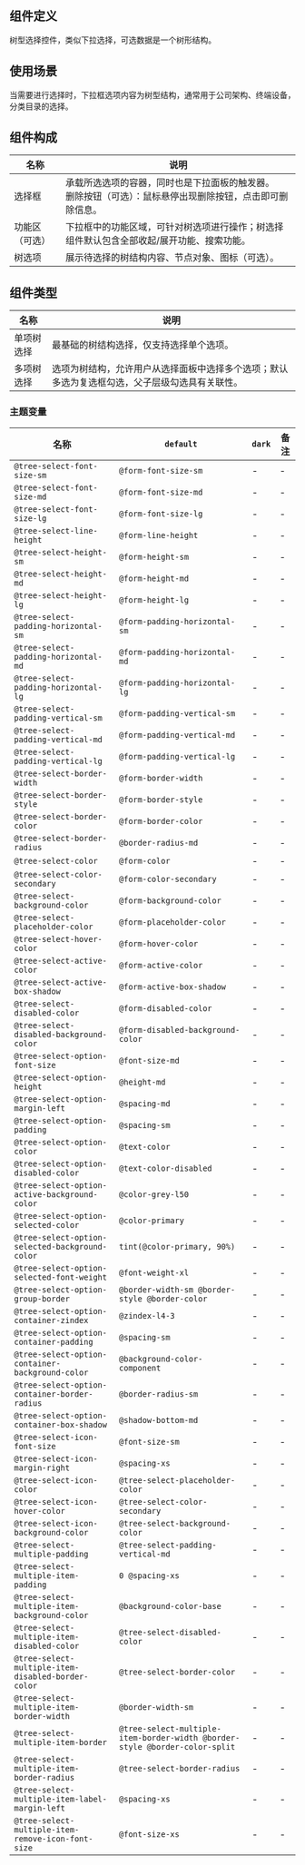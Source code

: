 ## 组件定义

树型选择控件，类似下拉选择，可选数据是一个树形结构。

## 使用场景

当需要进行选择时，下拉框选项内容为树型结构，通常用于公司架构、终端设备，分类目录的选择。

## 组件构成

| 名称 | 说明  |
| --- | ---  |
| 选择框 | 承载所选选项的容器，同时也是下拉面板的触发器。<br />删除按钮（可选）：鼠标悬停出现删除按钮，点击即可删除信息。|
| 功能区（可选） | 下拉框中的功能区域，可针对树选项进行操作；树选择组件默认包含全部收起/展开功能、搜索功能。|
| 树选项 | 展示待选择的树结构内容、节点对象、图标（可选）。|

## 组件类型

| 名称 | 说明  |
| --- | ---  |
| 单项树选择 | 最基础的树结构选择，仅支持选择单个选项。|
| 多项树选择 | 选项为树结构，允许用户从选择面板中选择多个选项；默认多选为复选框勾选，父子层级勾选具有关联性。|

### 主题变量

| 名称 | `default` | `dark` | 备注 |
| --- | --- | --- | --- |
| `@tree-select-font-size-sm` | `@form-font-size-sm` | - | - |
| `@tree-select-font-size-md` | `@form-font-size-md` | - | - |
| `@tree-select-font-size-lg` | `@form-font-size-lg` | - | - |
| `@tree-select-line-height` | `@form-line-height` | - | - |
| `@tree-select-height-sm` | `@form-height-sm` | - | - |
| `@tree-select-height-md` | `@form-height-md` | - | - |
| `@tree-select-height-lg` | `@form-height-lg` | - | - |
| `@tree-select-padding-horizontal-sm` | `@form-padding-horizontal-sm` | - | - |
| `@tree-select-padding-horizontal-md` | `@form-padding-horizontal-md` | - | - |
| `@tree-select-padding-horizontal-lg` | `@form-padding-horizontal-lg` | - | - |
| `@tree-select-padding-vertical-sm` | `@form-padding-vertical-sm` | - | - |
| `@tree-select-padding-vertical-md` | `@form-padding-vertical-md` | - | - |
| `@tree-select-padding-vertical-lg` | `@form-padding-vertical-lg` | - | - |
| `@tree-select-border-width` | `@form-border-width` | - | - |
| `@tree-select-border-style` | `@form-border-style` | - | - |
| `@tree-select-border-color` | `@form-border-color` | - | - |
| `@tree-select-border-radius` | `@border-radius-md` | - | - |
| `@tree-select-color` | `@form-color` | - | - |
| `@tree-select-color-secondary` | `@form-color-secondary` | - | - |
| `@tree-select-background-color` | `@form-background-color` | - | - |
| `@tree-select-placeholder-color` | `@form-placeholder-color` | - | - |
| `@tree-select-hover-color` | `@form-hover-color` | - | - |
| `@tree-select-active-color` | `@form-active-color` | - | - |
| `@tree-select-active-box-shadow` | `@form-active-box-shadow` | - | - |
| `@tree-select-disabled-color` | `@form-disabled-color` | - | - |
| `@tree-select-disabled-background-color` | `@form-disabled-background-color` | - | - |
| `@tree-select-option-font-size` | `@font-size-md` | - | - |
| `@tree-select-option-height` | `@height-md` | - | - |
| `@tree-select-option-margin-left` | `@spacing-md` | - | - |
| `@tree-select-option-padding` | `@spacing-sm` | - | - |
| `@tree-select-option-color` | `@text-color` | - | - |
| `@tree-select-option-disabled-color` | `@text-color-disabled` | - | - |
| `@tree-select-option-active-background-color` | `@color-grey-l50` | - | - |
| `@tree-select-option-selected-color` | `@color-primary` | - | - |
| `@tree-select-option-selected-background-color` | `tint(@color-primary, 90%)` | - | - |
| `@tree-select-option-selected-font-weight` | `@font-weight-xl` | - | - |
| `@tree-select-option-group-border` | `@border-width-sm @border-style @border-color` | - | - |
| `@tree-select-option-container-zindex` | `@zindex-l4-3` | - | - |
| `@tree-select-option-container-padding` | `@spacing-sm` | - | - |
| `@tree-select-option-container-background-color` | `@background-color-component` | - | - |
| `@tree-select-option-container-border-radius` | `@border-radius-sm` | - | - |
| `@tree-select-option-container-box-shadow` | `@shadow-bottom-md` | - | - |
| `@tree-select-icon-font-size` | `@font-size-sm` | - | - |
| `@tree-select-icon-margin-right` | `@spacing-xs` | - | - |
| `@tree-select-icon-color` | `@tree-select-placeholder-color` | - | - |
| `@tree-select-icon-hover-color` | `@tree-select-color-secondary` | - | - |
| `@tree-select-icon-background-color` | `@tree-select-background-color` | - | - |
| `@tree-select-multiple-padding` | `@tree-select-padding-vertical-md` | - | - |
| `@tree-select-multiple-item-padding` | `0 @spacing-xs` | - | - |
| `@tree-select-multiple-item-background-color` | `@background-color-base` | - | - |
| `@tree-select-multiple-item-disabled-color` | `@tree-select-disabled-color` | - | - |
| `@tree-select-multiple-item-disabled-border-color` | `@tree-select-border-color` | - | - |
| `@tree-select-multiple-item-border-width` | `@border-width-sm` | - | - |
| `@tree-select-multiple-item-border` | `@tree-select-multiple-item-border-width @border-style @border-color-split` | - | - |
| `@tree-select-multiple-item-border-radius` | `@tree-select-border-radius` | - | - |
| `@tree-select-multiple-item-label-margin-left` | `@spacing-xs` | - | - |
| `@tree-select-multiple-item-remove-icon-font-size` | `@font-size-xs` | - | - |

